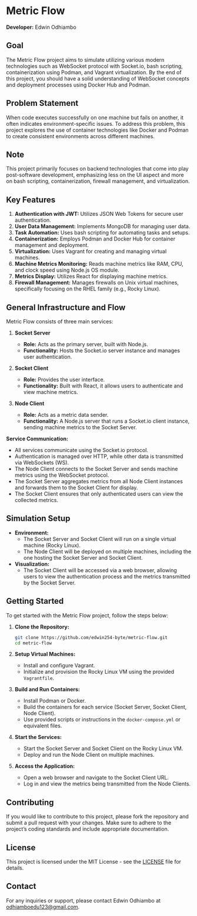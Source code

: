# **Metric Flow**

**Developer:** Edwin Odhiambo  

## **Goal**
The Metric Flow project aims to simulate utilizing various modern technologies such as WebSocket protocol with Socket.io, bash scripting, containerization using Podman, and Vagrant virtualization. By the end of this project, you should have a solid understanding of WebSocket concepts and deployment processes using Docker Hub and Podman.

## **Problem Statement**
When code executes successfully on one machine but fails on another, it often indicates environment-specific issues. To address this problem, this project explores the use of container technologies like Docker and Podman to create consistent environments across different machines.

## **Note**
This project primarily focuses on backend technologies that come into play post-software development, emphasizing less on the UI aspect and more on bash scripting, containerization, firewall management, and virtualization.

## **Key Features**
1. **Authentication with JWT:** Utilizes JSON Web Tokens for secure user authentication.
2. **User Data Management:** Implements MongoDB for managing user data.
3. **Task Automation:** Uses bash scripting for automating tasks and setups.
4. **Containerization:** Employs Podman and Docker Hub for container management and deployment.
5. **Virtualization:** Uses Vagrant for creating and managing virtual machines.
6. **Machine Metrics Monitoring:** Reads machine metrics like RAM, CPU, and clock speed using Node.js OS module.
7. **Metrics Display:** Utilizes React for displaying machine metrics.
8. **Firewall Management:** Manages firewalls on Unix virtual machines, specifically focusing on the RHEL family (e.g., Rocky Linux).

## **General Infrastructure and Flow**
Metric Flow consists of three main services:

1. **Socket Server**
   - **Role:** Acts as the primary server, built with Node.js.
   - **Functionality:** Hosts the Socket.io server instance and manages user authentication.
   
2. **Socket Client**
   - **Role:** Provides the user interface.
   - **Functionality:** Built with React, it allows users to authenticate and view machine metrics.
   
3. **Node Client**
   - **Role:** Acts as a metric data sender.
   - **Functionality:** A Node.js server that runs a Socket.io client instance, sending machine metrics to the Socket Server.

**Service Communication:**
- All services communicate using the Socket.io protocol.
- Authentication is managed over HTTP, while other data is transmitted via WebSockets (WS).
- The Node Client connects to the Socket Server and sends machine metrics using the WebSocket protocol.
- The Socket Server aggregates metrics from all Node Client instances and forwards them to the Socket Client for display.
- The Socket Client ensures that only authenticated users can view the collected metrics.

## **Simulation Setup**
- **Environment:** 
  - The Socket Server and Socket Client will run on a single virtual machine (Rocky Linux).
  - The Node Client will be deployed on multiple machines, including the one hosting the Socket Server and Socket Client.
- **Visualization:**
  - The Socket Client will be accessed via a web browser, allowing users to view the authentication process and the metrics transmitted by the Socket Server.

## **Getting Started**
To get started with the Metric Flow project, follow the steps below:

1. **Clone the Repository:**
   ```bash
   git clone https://github.com/edwin254-byte/metric-flow.git
   cd metric-flow
   ```

2. **Setup Virtual Machines:**
   - Install and configure Vagrant.
   - Initialize and provision the Rocky Linux VM using the provided `Vagrantfile`.

3. **Build and Run Containers:**
   - Install Podman or Docker.
   - Build the containers for each service (Socket Server, Socket Client, Node Client).
   - Use provided scripts or instructions in the `docker-compose.yml` or equivalent files.

4. **Start the Services:**
   - Start the Socket Server and Socket Client on the Rocky Linux VM.
   - Deploy and run the Node Client on multiple machines.

5. **Access the Application:**
   - Open a web browser and navigate to the Socket Client URL.
   - Log in and view the metrics being transmitted from the Node Clients.

## **Contributing**
If you would like to contribute to this project, please fork the repository and submit a pull request with your changes. Make sure to adhere to the project’s coding standards and include appropriate documentation.

## **License**
This project is licensed under the MIT License - see the [LICENSE](LICENSE) file for details.

## **Contact**
For any inquiries or support, please contact Edwin Odhiambo at [odhiamboedu123@gmail.com](mailto:odhiamboedu123@gmail.com).


